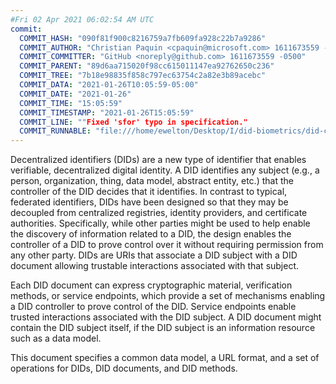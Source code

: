 ```yaml
---
#Fri 02 Apr 2021 06:02:54 AM UTC
commit:
  COMMIT_HASH: "090f81f900c8216759a7fb609fa928c22b7a9286"
  COMMIT_AUTHOR: "Christian Paquin <cpaquin@microsoft.com> 1611673559 -0500"
  COMMIT_COMMITTER: "GitHub <noreply@github.com> 1611673559 -0500"
  COMMIT_PARENT: "89d6aa715020f98cc615011147ea92762650c236"
  COMMIT_TREE: "7b18e98835f858c797ec63754c2a82e3b89acebc"
  COMMIT_DATA: "2021-01-26T10:05:59-05:00"
  COMMIT_DATE: "2021-01-26"
  COMMIT_TIME: "15:05:59"
  COMMIT_TIMESTAMP: "2021-01-26T15:05:59"
  COMMIT_LINE: ""Fixed 'sfor' typo in specification."
  COMMIT_RUNNABLE: "file:///home/ewelton/Desktop/I/did-biometrics/did-core-dataset/analysis/gitinfo/090f81f900c8216759a7fb609fa928c22b7a9286/snapshot/index.html"
---
```


<section id="abstract">
<p>
<a>Decentralized identifiers</a> (DIDs) are a new type of identifier that
enables verifiable, decentralized digital identity. A <a>DID</a> identifies any
subject (e.g., a person, organization, thing, data model, abstract entity, etc.)
that the controller of the <a>DID</a> decides that it identifies. In contrast to
typical, federated identifiers, DIDs have been designed so that they may be
decoupled from centralized registries, identity providers, and certificate
authorities. Specifically, while other parties might be used to help enable the
discovery of information related to a <a>DID</a>, the design enables the
controller of a <a>DID</a> to prove control over it without requiring permission
from any other party. <a>DIDs</a> are URIs that associate a <a>DID subject</a>
with a <a>DID document</a> allowing trustable interactions associated with that
subject.
    </p>
<p>
Each <a>DID document</a> can express cryptographic material, verification
methods, or <a>service endpoints</a>, which provide a set of mechanisms enabling
a <a>DID controller</a> to prove control of the <a>DID</a>. <a>Service
endpoints</a> enable trusted interactions associated with the <a>DID
subject</a>. A <a>DID document</a> might contain the <a>DID subject</a> itself,
if the <a>DID subject</a> is an information resource such as a data model.
    </p>
<p>
This document specifies a common data model, a URL format, and a set of
operations for <a>DIDs</a>, <a>DID documents</a>, and <a>DID methods</a>.
    </p>
</section>
